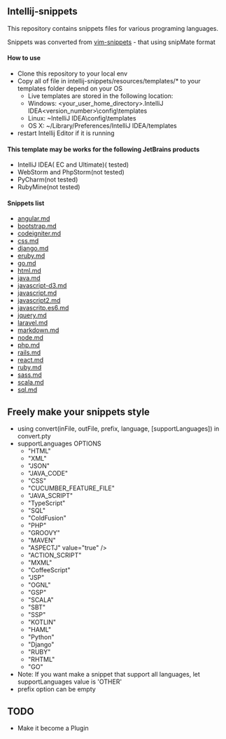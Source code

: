 ## Intellij-snippets
This repository contains snippets files for various programing languages.

Snippets was converted from [vim-snippets](https://github.com/honza/vim-snippets) - that using snipMate format
#### How to use
- Clone this repository to your local env
- Copy all of file in intellij-snippets/resources/templates/* to your templates folder depend on your OS
    - Live templates are stored in the following location:
    - Windows: <your_user_home_directory>.IntelliJ IDEA<version_number>\config\templates
    - Linux: ~IntelliJ IDEA<version>\config\templates
    - OS X: ~/Library/Preferences/IntelliJ IDEA<version>/templates
- restart Intellij Editor if it is running

#### This template may be works for the following JetBrains products
- IntelliJ IDEA( EC and Ultimate)( tested)
- WebStorm and PhpStorm(not tested)
- PyCharm(not tested)
- RubyMine(not tested)

#### Snippets list
- [angular.md](intellij-snippets/resources/documents/angular.md)
- [bootstrap.md](intellij-snippets/resources/documents/bootstrap.md)
- [codeigniter.md](intellij-snippets/resources/documents/codeigniter.md)
- [css.md](intellij-snippets/resources/documents/css.md)
- [django.md](intellij-snippets/resources/documents/django.md)
- [eruby.md](intellij-snippets/resources/documents/eruby.md)
- [go.md](intellij-snippets/resources/documents/go.md)
- [html.md](intellij-snippets/resources/documents/html.md)
- [java.md](intellij-snippets/resources/documents/java.md)
- [javascript-d3.md](intellij-snippets/resources/documents/javascript-d3.md)
- [javascript.md](intellij-snippets/resources/documents/javascript.md)
- [javascript2.md](intellij-snippets/resources/documents/javascript2)
- [javascritp.es6.md](intellij-snippets/resources/documents/javascript.es6.md)
- [jquery.md](intellij-snippets/resources/documents/jquery.md)
- [laravel.md](intellij-snippets/resources/documents/laravel.md)
- [markdown.md](intellij-snippets/resources/documents/markdown.md)
- [node.md](intellij-snippets/resources/documents/node.md)
- [php.md](intellij-snippets/resources/documents/php.md)
- [rails.md](intellij-snippets/resources/documents/rails.md)
- [react.md](intellij-snippets/resources/documents/react.md)
- [ruby.md](intellij-snippets/resources/documents/ruby.md)
- [sass.md](intellij-snippets/resources/documents/sass.md)
- [scala.md](intellij-snippets/resources/documents/scala.md)
- [sql.md](intellij-snippets/resources/documents/sql.md)


## Freely make your snippets style
- using convert(inFile, outFile, prefix, language, [supportLanguages]) in convert.pty
- supportLanguages OPTIONS
    - "HTML"
    - "XML"
    - "JSON"
    - "JAVA_CODE"
    - "CSS"
    - "CUCUMBER_FEATURE_FILE"
    - "JAVA_SCRIPT"
    - "TypeScript"
    - "SQL"
    - "ColdFusion"
    - "PHP"
    - "GROOVY"
    - "MAVEN"
    - "ASPECTJ" value="true" />
    - "ACTION_SCRIPT"
    - "MXML"
    - "CoffeeScript"
    - "JSP"
    - "OGNL"
    - "GSP"
    - "SCALA"
    - "SBT"
    - "SSP"
    - "KOTLIN"
    - "HAML"
    - "Python"
    - "Django"
    - "RUBY"
    - "RHTML"
    - "GO"
- Note: If you want make a snippet that support all languages, let supportLanguages value is 'OTHER'
- prefix option can be empty

## TODO
- Make it become a Plugin
